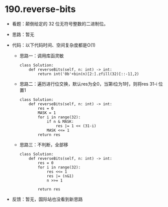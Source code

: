 # 190.reverse-bits

- 看题：颠倒给定的 32 位无符号整数的二进制位。

- 思路：暂无

- 代码：以下代码时间、空间复杂度都是O(1)

  - 思路一：调用库函灵敏
  
    ```
    class Solution:
        def reverseBits(self, n: int) -> int:
            return int('0b'+bin(n)[2:].zfill(32)[::-1],2)
    ```
  
  - 思路二：遍历进行位交换，默认res为全0，当第i位为1时，则将res 31-i 位置1
  
    ```
    class Solution:
        def reverseBits(self, n: int) -> int:
            res = 0
            MASK = 1
            for i in range(32):
                if n & MASK:
                    res |= 1 << (31-i)
                MASK <<= 1
            return res
    ```
  
  - 思路三：不判断，全部移
  
    ```
    class Solution:
        def reverseBits(self, n: int) -> int:
            res = 0
            for i in range(32):
                res <<= 1
                res |= (n&1)
                n >>= 1
    
            return res
    ```
  
    
- 反馈：暂无，国际站也没看到新思路

